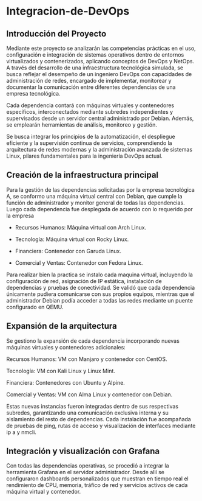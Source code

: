 # Integracion-de-DevOps

## Introducción del Proyecto

Mediante este proyecto se analizarán las competencias prácticas en el uso, configuración e integración de sistemas operativos dentro de entornos virtualizados y contenerizados, aplicando conceptos de DevOps y NetOps. A través del desarrollo de una infraestructura tecnológica simulada, se busca reflejar el desempeño de un ingeniero DevOps con capacidades de administración de redes, encargado de implementar, monitorear y documentar la comunicación entre diferentes dependencias de una empresa tecnológica.

Cada dependencia contará con máquinas virtuales y contenedores específicos, interconectados mediante subredes independientes y supervisados desde un servidor central administrado por Debian. Además, se emplearán herramientas de análisis, monitoreo y gestión.

Se busca integrar los principios de la automatización, el despliegue eficiente y la supervisión continua de servicios, comprendiendo la arquitectura de redes modernas y la administración avanzada de sistemas Linux, pilares fundamentales para la ingeniería DevOps actual.

## Creación de la infraestructura principal

Para la gestión de las dependencias solicitadas por la empresa tecnológica A, se conformo una máquina virtual central con Debian, que cumple la función de administrador y monitor general de todas las dependencias. Luego cada dependencia fue desplegada de acuerdo con lo requerido por la empresa

- Recursos Humanos: Máquina virtual con Arch Linux.

- Tecnología: Máquina virtual con Rocky Linux.

- Financiera: Contenedor con Garuda Linux.

- Comercial y Ventas: Contenedor con Fedora Linux.

Para realizar bien la practica se instalo cada maquina virtual, incluyendo la configuración de red, asignación de IP estática, instalación de dependencias y pruebas de conectividad. Se validó que cada dependencia únicamente pudiera comunicarse con sus propios equipos, mientras que el administrador Debian podía acceder a todas las redes mediante un puente configurado en QEMU.

## Expansión de la arquitectura

Se gestiono la expansión de cada dependencia incorporando nuevas máquinas virtuales y contenedores adicionales:

Recursos Humanos: VM con Manjaro y contenedor con CentOS.

Tecnología: VM con Kali Linux y Linux Mint.

Financiera: Contenedores con Ubuntu y Alpine.

Comercial y Ventas: VM con Alma Linux y contenedor con Debian.

Estas nuevas instancias fueron integradas dentro de sus respectivas subredes, garantizando una comunicación exclusiva interna y su aislamiento del resto de dependencias.
Cada instalación fue acompañada de pruebas de ping, rutas de acceso y visualización de interfaces mediante ip a y nmcli.

## Integración y visualización con Grafana

Con todas las dependencias operativas, se procedió a integrar la herramienta Grafana en el servidor administrador.
Desde allí se configuraron dashboards personalizados que muestran en tiempo real el rendimiento de CPU, memoria, tráfico de red y servicios activos de cada máquina virtual y contenedor.
